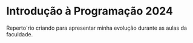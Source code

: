 # Introdução à Programação 2024
 Reperto´rio criando para apresentar minha evolução durante as aulas da faculdade.
